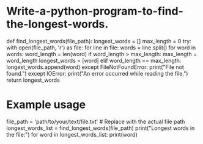 # Write-a-python-program-to-find-the-longest-words.
def find_longest_words(file_path):
    longest_words = []
    max_length = 0
    try:
        with open(file_path, 'r') as file:
            for line in file:
                words = line.split()
                for word in words:
                    word_length = len(word)
                    if word_length > max_length:
                        max_length = word_length
                        longest_words = [word]
                    elif word_length == max_length:
                        longest_words.append(word)
    except FileNotFoundError:
        print("File not found.")
    except IOError:
        print("An error occurred while reading the file.")
    return longest_words

# Example usage
file_path = 'path/to/your/text/file.txt'  # Replace with the actual file path
longest_words_list = find_longest_words(file_path)
print("Longest words in the file:")
for word in longest_words_list:
    print(word)
